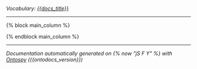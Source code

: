 _Vocabulary: [{{docs_title}}](index.md)_

---

{% block main_column %}

{% endblock main_column %}

---

_Documentation automatically generated on {% now "jS F Y" %} with [Ontospy](http://lambdamusic.github.io/Ontospy/ "Open") ({{ontodocs_version}})_
